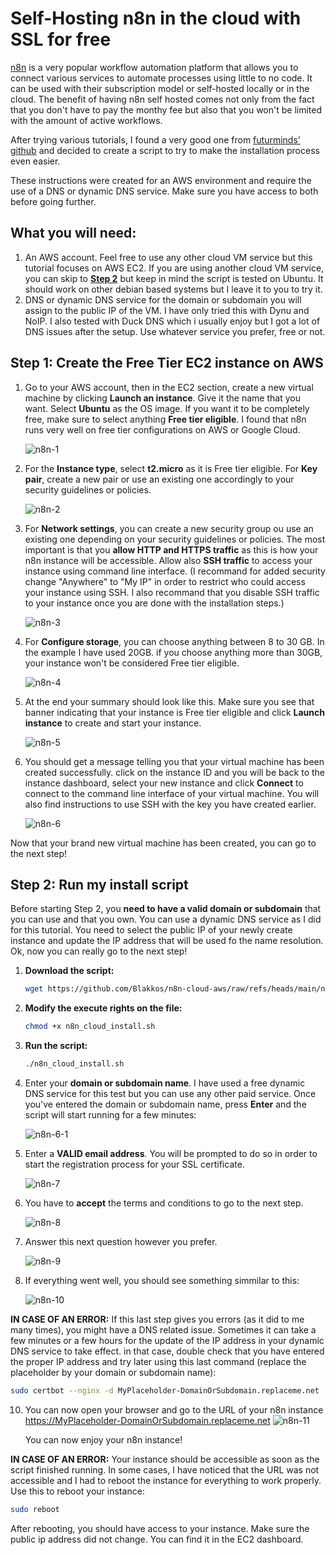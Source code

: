# Self-Hosting n8n in the cloud with SSL for free

[n8n](https://n8n.io) is a very popular workflow automation platform that allows you to connect various services to automate processes using little to no code.
It can be used with their subscription model or self-hosted locally or in the cloud.
The benefit of having n8n self hosted comes not only from the fact that you don't have to pay the monthy fee but also that you won't be limited with the amount of active workflows.

After trying various tutorials, I found a very good one from [futurminds' github](https://github.com/futurminds/n8n-self-hosting) and decided to create a script to try to make the installation process even easier.

These instructions were created for an AWS environment and require the use of a DNS or dynamic DNS service. Make sure you have access to both before going further.

## What you will need:
1. An AWS account. Feel free to use any other cloud VM service but this tutorial focuses on AWS EC2. If you are using another cloud VM service, you can skip to [**Step 2**](https://github.com/Blakkos/n8n-cloud-aws/tree/main#step-2-run-my-install-script) but keep in mind the script is tested on Ubuntu. It should work on other debian based systems but I leave it to you to try it. 
2. DNS or dynamic DNS service for the domain or subdomain you will assign to the public IP of the VM. I have only tried this with Dynu and NoIP. I also tested with Duck DNS which i usually enjoy but I got a lot of DNS issues after the setup. Use whatever service you prefer, free or not.

## Step 1: Create the Free Tier EC2 instance on AWS

1. Go to your AWS account, then in the EC2 section, create a new virtual machine by clicking **Launch an instance**. Give it the name that you want. Select **Ubuntu** as the OS image. If you want it to be completely free, make sure to select anything **Free tier eligible**. I found that n8n runs very well on free tier configurations on AWS or Google Cloud.

   ![n8n-1](https://github.com/user-attachments/assets/ed753513-db72-4f61-abc0-2a4d76db7c8c)

2. For the **Instance type**, select **t2.micro** as it is Free tier eligible. For **Key pair**, create a new pair or use an existing one accordingly to your security guidelines or policies.

   ![n8n-2](https://github.com/user-attachments/assets/06600e61-c82b-4f60-aeee-c9c906053b50)

3. For **Network settings**, you can create a new security group ou use an existing one depending on your security guidelines or policies. The most important is that you **allow HTTP and HTTPS traffic** as this is how your n8n instance will be accessible. Allow also **SSH traffic** to access your instance using command line interface. (I recommand for added security change "Anywhere" to "My IP" in order to restrict who could access your instance using SSH. I also recommand that you disable SSH traffic to your instance once you are done with the installation steps.)

   ![n8n-3](https://github.com/user-attachments/assets/87566f4c-ed36-4f14-bfc4-6aa0a65704ae)


4. For **Configure storage**, you can choose anything between 8 to 30 GB. In the example I have used 20GB. if you choose anything more than 30GB, your instance won't be considered Free tier eligible.

   ![n8n-4](https://github.com/user-attachments/assets/610f23c6-2364-42eb-bb77-a7faedd52a1d)

5. At the end your summary should look like this. Make sure you see that banner indicating that your instance is Free tier eligible and click **Launch instance** to create and start your instance.
   
   ![n8n-5](https://github.com/user-attachments/assets/29f9590d-31e0-4689-a893-a81ea1344732)

6. You should get a message telling you that your virtual machine has been created successfully. click on the instance ID and you will be back to the instance dashboard, select your new instance and click **Connect** to connect to the command line interface of your virtual machine. You will also find instructions to use SSH with the key you have created earlier.

     ![n8n-6](https://github.com/user-attachments/assets/698baf4e-3386-4213-9985-acbdbb572c9b)

Now that your brand new virtual machine has been created, you can go to the next step!

## Step 2: Run my install script
Before starting Step 2, you **need to have a valid domain or subdomain** that you can use and that you own. You can use a dynamic DNS service as I did for this tutorial. You need to select the public IP of your newly create instance and update the IP address that will be used fo the name resolution. Ok, now you can really go to the next step!

1. **Download the script:**
   ```bash
   wget https://github.com/Blakkos/n8n-cloud-aws/raw/refs/heads/main/n8n_cloud_install.sh
2. **Modify the execute rights on the file:**
   ```bash
   chmod +x n8n_cloud_install.sh
3. **Run the script:**
   ```bash
   ./n8n_cloud_install.sh
4. Enter your **domain or subdomain name**. I have used a free dynamic DNS service for this test but you can use any other paid service. Once you've entered the domain or subdomain name, press **Enter** and the script will start running for a few minutes:

   ![n8n-6-1](https://github.com/user-attachments/assets/f0a40a6a-76b9-43fa-a4a0-c0714ead2107)


5. Enter a **VALID email address**. You will be prompted to do so in order to start the registration process for your SSL certificate.

   ![n8n-7](https://github.com/user-attachments/assets/83b8cc10-a394-4188-baf7-6107bbe60863)


6. You have to **accept** the terms and conditions to go to the next step.

   ![n8n-8](https://github.com/user-attachments/assets/b8e33549-70e0-4db0-824e-8565338fc864)


7. Answer this next question however you prefer.
   
   ![n8n-9](https://github.com/user-attachments/assets/24b0f04b-b62a-4a65-bf50-72243ab1f900)


9. If everything went well, you should see something simmilar to this:

   ![n8n-10](https://github.com/user-attachments/assets/a16babfd-a65f-4a13-8754-d02952be324a)

**IN CASE OF AN ERROR:** If this last step gives you errors (as it did to me many times), you might have a DNS related issue. Sometimes it can take a few minutes or a few hours for the update of the IP address in your dynamic DNS service to take effect.
in that case, double check that you have entered the proper IP address and try later using this last command (replace the placeholder by your domain or subdomain name):
   ```bash
   sudo certbot --nginx -d MyPlaceholder-DomainOrSubdomain.replaceme.net
```

10. You can now open your browser and go to the URL of your n8n instance https://MyPlaceholder-DomainOrSubdomain.replaceme.net
   ![n8n-11](https://github.com/user-attachments/assets/35783028-11f0-4914-9bb5-785da10db09e)

    You can now enjoy your n8n instance!


    
**IN CASE OF AN ERROR:** Your instance should be accessible as soon as the script finished running. In some cases, I have noticed that the URL was not accessible and I had to reboot the instance for everything to work properly.
Use this to reboot your instance:
   ```bash
   sudo reboot
```
After rebooting, you should have access to your instance. Make sure the public ip address did not change. You can find it in the EC2 dashboard.
